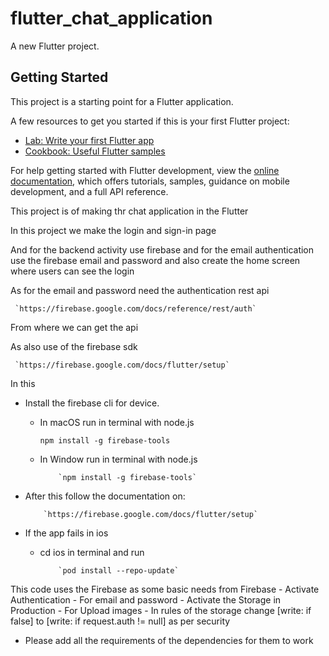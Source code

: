 # flutter_chat_application

A new Flutter project.

## Getting Started

This project is a starting point for a Flutter application.

A few resources to get you started if this is your first Flutter project:

- [Lab: Write your first Flutter app](https://docs.flutter.dev/get-started/codelab)
- [Cookbook: Useful Flutter samples](https://docs.flutter.dev/cookbook)

For help getting started with Flutter development, view the
[online documentation](https://docs.flutter.dev/), which offers tutorials,
samples, guidance on mobile development, and a full API reference.


This project is of making thr chat application in the Flutter

In this project we make the login and sign-in page

And for the backend activity use firebase and for the email authentication use the firebase email and password and also create the home screen where users can see the login

As for the email and password need the authentication rest api 

     `https://firebase.google.com/docs/reference/rest/auth`

From where we can get the api

As also use of the firebase sdk

     `https://firebase.google.com/docs/flutter/setup`

In this 
- Install the firebase cli for device.
     - In macOS run in terminal with node.js
     
          `npm install -g firebase-tools`

     - In Window run in terminal with node.js

               `npm install -g firebase-tools`

- After this follow the documentation on:

          `https://firebase.google.com/docs/flutter/setup`

- If the app fails in ios 
     - cd ios in terminal and run

               `pod install --repo-update`

This code uses the Firebase as some basic needs from Firebase
     - Activate Authentication 
          - For email and password
     - Activate the Storage in Production 
          - For Upload images
               - In rules of the storage change 
               [write: if false] to [write: if request.auth != null]
               as per security

- Please add all the requirements of the dependencies for them to work